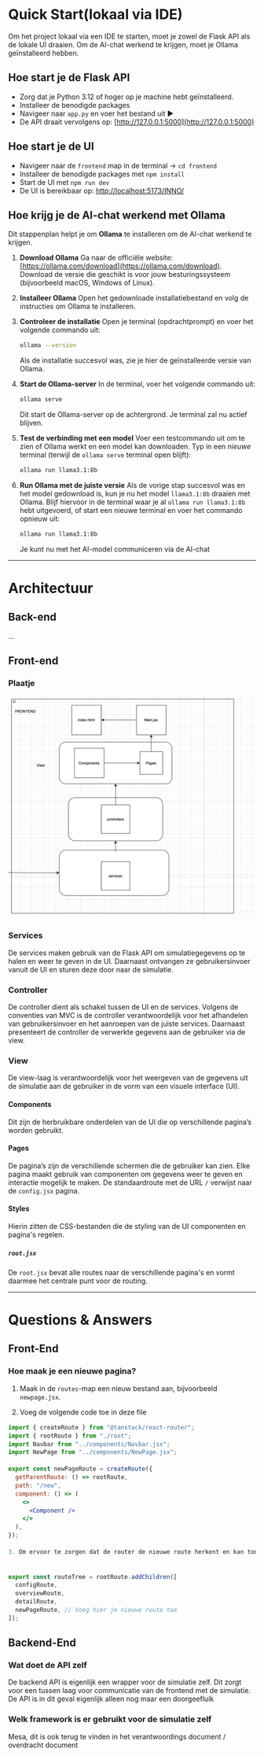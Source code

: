 # Quick Start(lokaal via IDE)

Om het project lokaal via een IDE te starten, moet je zowel de Flask API als de lokale UI draaien. Om de AI-chat werkend te krijgen, moet je Ollama geïnstalleerd hebben.


## Hoe start je de Flask API
- Zorg dat je Python 3.12 of hoger op je machine hebt geïnstalleerd.
- Installeer de benodigde packages 
- Navigeer naar `app.py` en voer het bestand uit ▶
- De API draait vervolgens op: [http://127.0.0.1:5000](http://127.0.0.1:5000)

## Hoe start je de UI
- Navigeer naar de `frontend` map in de terminal → `cd frontend`
- Installeer de benodigde packages met `npm install` 
- Start de UI met `npm run dev` 
- De UI is bereikbaar op: [http://localhost:5173/INNO/](http://localhost:5173/INNO/)

## Hoe krijg je de AI-chat werkend met Ollama

Dit stappenplan helpt je om **Ollama** te installeren om de AI-chat werkend te krijgen.

1.  **Download Ollama**
    Ga naar de officiële website: [https://ollama.com/download](https://ollama.com/download).
    Download de versie die geschikt is voor jouw besturingssysteem (bijvoorbeeld macOS, Windows of Linux).

2.  **Installeer Ollama**
    Open het gedownloade installatiebestand en volg de instructies om Ollama te installeren.

3.  **Controleer de installatie**
    Open je terminal (opdrachtprompt) en voer het volgende commando uit:

    ```bash
    ollama --version
    ```
    Als de installatie succesvol was, zie je hier de geïnstalleerde versie van Ollama.

4.  **Start de Ollama-server**
    In de terminal, voer het volgende commando uit:

    ```bash
    ollama serve
    ```
    Dit start de Ollama-server op de achtergrond. Je terminal zal nu actief blijven.

5.  **Test de verbinding met een model**
    Voer een testcommando uit om te zien of Ollama werkt en een model kan downloaden. Typ in een *nieuwe* terminal (terwijl de `ollama serve` terminal open blijft):

    ```bash
    ollama run llama3.1:8b
    ```
    
6.  **Run Ollama met de juiste versie**
    Als de vorige stap succesvol was en het model gedownload is, kun je nu het model `llama3.1:8b` draaien met Ollama. Blijf hiervoor in de terminal waar je al `ollama run llama3.1:8b` hebt uitgevoerd, of start een nieuwe terminal en voer het commando opnieuw uit:

    ```bash
    ollama run llama3.1:8b
    ```
    Je kunt nu met het AI-model communiceren via de  AI-chat



---

# Architectuur

## Back-end
...

## Front-end

### Plaatje
![img_1.png](img_1.png)

### Services
De services maken gebruik van de Flask API om simulatiegegevens op te halen en weer te geven in de UI. Daarnaast ontvangen ze gebruikersinvoer vanuit de UI en sturen deze door naar de simulatie.

### Controller
De controller dient als schakel tussen de UI en de services. Volgens de conventies van MVC is de controller verantwoordelijk voor het afhandelen van gebruikersinvoer en het aanroepen van de juiste services. Daarnaast presenteert de controller de verwerkte gegevens aan de gebruiker via de view.

### View
De view-laag is verantwoordelijk voor het weergeven van de gegevens uit de simulatie aan de gebruiker in de vorm van een visuele interface (UI).

#### Components
Dit zijn de herbruikbare onderdelen van de UI die op verschillende pagina’s worden gebruikt.

#### Pages
De pagina’s zijn de verschillende schermen die de gebruiker kan zien. Elke pagina maakt gebruik van componenten om gegevens weer te geven en interactie mogelijk te maken. De standaardroute met de URL `/` verwijst naar de `config.jsx` pagina.

#### Styles 
Hierin zitten de CSS-bestanden die de styling van de UI componenten en pagina's regelen.

##### `root.jsx`
De `root.jsx` bevat alle routes naar de verschillende pagina's en vormt daarmee het centrale punt voor de routing.

---

# Questions & Answers

## Front-End

### Hoe maak je een nieuwe pagina?

1. Maak in de `routes`-map een nieuw bestand aan, bijvoorbeeld `newpage.jsx`.

2. Voeg de volgende code toe in deze file

```jsx
import { createRoute } from "@tanstack/react-router";
import { rootRoute } from "./root";
import Navbar from "../components/Navbar.jsx";
import NewPage from "../components/NewPage.jsx";

export const newPageRoute = createRoute({
  getParentRoute: () => rootRoute,
  path: "/new",
  component: () => (
    <>
      <Component />
    </>
  ),
});

3. Om ervoor te zorgen dat de router de nieuwe route herkent en kan tonen, voeg je de route toe aan de `routeTree` in `route.jsx`:


export const routeTree = rootRoute.addChildren([
  configRoute,
  overviewRoute,
  detailRoute,
  newPageRoute, // Voeg hier je nieuwe route toe
]);
```

## Backend-End
### Wat doet de API zelf
De backend API is eigenlijk een wrapper voor de simulatie zelf. Dit zorgt voor een tussen laag voor communicatie van de frontend met de simulatie. De API is in dit geval eigenlijk alleen nog maar een doorgeefluik

### Welk framework is er gebruikt voor de simulatie zelf
Mesa, dit is ook terug te vinden in het verantwoordings document / overdracht document

